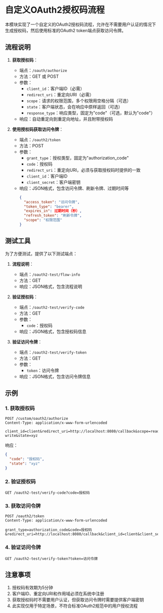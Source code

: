# 自定义OAuth2授权码流程

本模块实现了一个自定义的OAuth2授权码流程，允许在不需要用户认证的情况下生成授权码，然后使用标准的OAuth2 token端点获取访问令牌。

## 流程说明

1. **获取授权码**：
   - 端点：`/oauth/authorize`
   - 方法：GET 或 POST
   - 参数：
     - `client_id`：客户端ID（必需）
     - `redirect_uri`：重定向URI（必需）
     - `scope`：请求的权限范围，多个权限用空格分隔（可选）
     - `state`：客户端状态，会在响应中原样返回（可选）
     - `response_type`：响应类型，固定为"code"（可选，默认为"code"）
   - 响应：自动重定向到重定向地址，并且附带授权码


2. **使用授权码获取访问令牌**：
   - 端点：`/oauth2/token`
   - 方法：POST
   - 参数：
     - `grant_type`：授权类型，固定为"authorization_code"
     - `code`：授权码
     - `redirect_uri`：重定向URI，必须与获取授权码时提供的一致
     - `client_id`：客户端ID
     - `client_secret`：客户端密钥
   - 响应：JSON格式，包含访问令牌、刷新令牌、过期时间等
     ```json
     {
       "access_token": "访问令牌",
       "token_type": "bearer",
       "expires_in": 过期时间（秒）,
       "refresh_token": "刷新令牌",
       "scope": "权限范围"
     }
     ```

## 测试工具

为了方便测试，提供了以下测试端点：

1. **流程说明**：
   - 端点：`/oauth2-test/flow-info`
   - 方法：GET
   - 响应：JSON格式，包含流程说明

2. **验证授权码**：
   - 端点：`/oauth2-test/verify-code`
   - 方法：GET
   - 参数：
     - `code`：授权码
   - 响应：JSON格式，包含授权码信息

3. **验证访问令牌**：
   - 端点：`/oauth2-test/verify-token`
   - 方法：GET
   - 参数：
     - `token`：访问令牌
   - 响应：JSON格式，包含访问令牌信息

## 示例

### 1. 获取授权码

```http
POST /custom/oauth2/authorize
Content-Type: application/x-www-form-urlencoded

client_id=client&redirect_uri=http://localhost:8080/callback&scope=read write&state=xyz
```

响应：

```json
{
  "code": "授权码",
  "state": "xyz"
}
```

### 2. 验证授权码

```http
GET /oauth2-test/verify-code?code=授权码
```

### 3. 获取访问令牌

```http
POST /oauth2/token
Content-Type: application/x-www-form-urlencoded

grant_type=authorization_code&code=授权码&redirect_uri=http://localhost:8080/callback&client_id=client&client_secret=secret
```

### 4. 验证访问令牌

```http
GET /oauth2-test/verify-token?token=访问令牌
```

## 注意事项

1. 授权码有效期为5分钟
2. 客户端ID、重定向URI和作用域必须在系统中注册
3. 获取授权码时不需要用户认证，但获取访问令牌时需要提供客户端密钥
4. 此实现仅用于特定场景，不符合标准OAuth2规范中的用户授权流程
